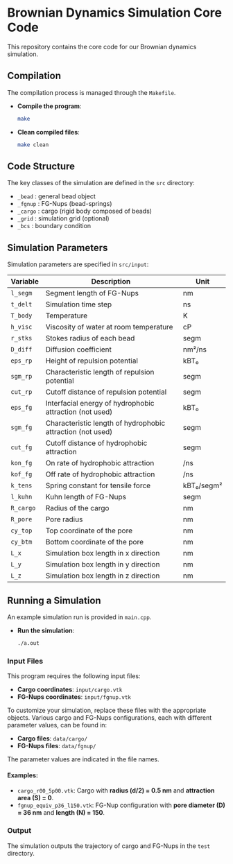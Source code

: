 # Brownian Dynamics Simulation Core Code

This repository contains the core code for our Brownian dynamics simulation.

## **Compilation**
The compilation process is managed through the `Makefile`.

- **Compile the program**:  
  ```sh
  make
  ```
- **Clean compiled files**:  
  ```sh
  make clean
  ```

## **Code Structure**
The key classes of the simulation are defined in the `src` directory:
- `_bead`  : general bead object
- `_fgnup` : FG-Nups (bead-springs)
- `_cargo` : cargo (rigid body composed of beads)
- `_grid`  : simulation grid (optional)
- `_bcs`   : boundary condition


## **Simulation Parameters**  
Simulation parameters are specified in `src/input`:

| **Variable** | **Description** | **Unit** |
|-------------|----------------|----------|
| `l_segm` | Segment length of FG-Nups | nm |
| `t_delt` | Simulation time step | ns |
| `T_body` | Temperature | K |
| `h_visc` | Viscosity of water at room temperature | cP |
| `r_stks` | Stokes radius of each bead | segm |
| `D_diff` | Diffusion coefficient | nm²/ns |
| `eps_rp` | Height of repulsion potential | kBT₀ |
| `sgm_rp` | Characteristic length of repulsion potential | segm |
| `cut_rp` | Cutoff distance of repulsion potential | segm |
| `eps_fg` | Interfacial energy of hydrophobic attraction (not used) | kBT₀ |
| `sgm_fg` | Characteristic length of hydrophobic attraction (not used) | segm |
| `cut_fg` | Cutoff distance of hydrophobic attraction | segm |
| `kon_fg` | On rate of hydrophobic attraction | /ns |
| `kof_fg` | Off rate of hydrophobic attraction | /ns |
| `k_tens` | Spring constant for tensile force | kBT₀/segm² |
| `l_kuhn` | Kuhn length of FG-Nups | segm |
| `R_cargo` | Radius of the cargo | nm |
| `R_pore` | Pore radius | nm |
| `cy_top` | Top coordinate of the pore | nm |
| `cy_btm` | Bottom coordinate of the pore | nm |
| `L_x` | Simulation box length in x direction | nm |
| `L_y` | Simulation box length in y direction | nm |
| `L_z` | Simulation box length in z direction | nm |



## **Running a Simulation**
An example simulation run is provided in `main.cpp`.

- **Run the simulation**:  
  ```sh
  ./a.out
  ```

### **Input Files**  
This program requires the following input files:  
- **Cargo coordinates**: `input/cargo.vtk`  
- **FG-Nups coordinates**: `input/fgnup.vtk`  

To customize your simulation, replace these files with the appropriate objects. Various cargo and FG-Nups configurations, each with different parameter values, can be found in:  
- **Cargo files**: `data/cargo/`  
- **FG-Nups files**: `data/fgnup/`  

The parameter values are indicated in the file names.  

#### **Examples:**
- `cargo_r00_5p00.vtk`: Cargo with **radius (d/2) = 0.5 nm** and **attraction area (S) = 0**.  
- `fgnup_equiv_p36_l150.vtk`: FG-Nup configuration with **pore diameter (D) = 36 nm** and **length (N) = 150**.  


### **Output**
The simulation outputs the trajectory of cargo and FG-Nups in the `test` directory.
